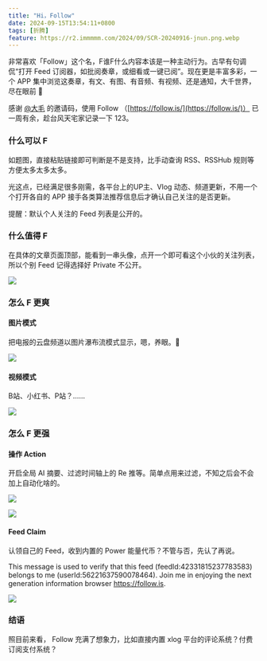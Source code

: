 ```yaml
---
title: "Hi，Follow"
date: 2024-09-15T13:54:11+0800
tags: [折腾]
feature: https://r2.immmmm.com/2024/09/SCR-20240916-jnun.png.webp
---
```


非常喜欢「Follow」这个名，F谁F什么内容本该是一种主动行为。古早有句调侃“打开 Feed 订阅器，如批阅奏章，或细看或一键已阅”。现在更是丰富多彩，一个 APP 集中浏览这奏章，有文、有图、有音频、有视频、还是通知，大千世界，尽在眼前 👀

<!--more-->

感谢 [@大毛](https://darmau.co) 的邀请码，使用 Follow （[https://follow.is/](https://follow.is/)） 已一周有余，趁台风天宅家记录一下 123。

### 什么可以 F

如题图，直接粘贴链接即可判断是不是支持，比手动查询 RSS、RSSHub 规则等方便太多太多太多。

光这点，已经满足很多刚需，各平台上的UP主、Vlog 动态、频道更新，不用一个个打开各自的 APP 接手各类算法推荐信息后才确认自己关注的是否更新。

提醒：默认个人关注的 Feed 列表是公开的。

### 什么值得 F

在具体的文章页面顶部，能看到一串头像，点开一个即可看这个小伙的关注列表，所以个别 Feed 记得选择好 Private 不公开。

![](https://r2.immmmm.com/2024/09/SCR-20240916-jwqg.jpeg.webp)

### 怎么 F 更爽

#### 图片模式

把电报的云盘频道以图片瀑布流模式显示，嗯，养眼。🤩

![](https://r2.immmmm.com/2024/09/SCR-20240915-mleq.jpeg.webp)

#### 视频模式

B站、小红书、P站？……

![](https://r2.immmmm.com/2024/09/SCR-20240916-khsn.jpeg.webp)

### 怎么 F 更强

#### 操作 Action

开启全局 AI 摘要、过滤时间轴上的 Re 推等。简单点用来过滤，不知之后会不会加上自动化啥的。

![](https://r2.immmmm.com/2024/09/SCR-20240916-lgto.jpeg.webp)

![](https://r2.immmmm.com/2024/09/SCR-20240916-lhfj.jpeg.webp)

#### Feed Claim 

认领自己的 Feed，收到内置的 Power 能量代币？不管与否，先认了再说。

This message is used to verify that this feed (feedId:42331815237783583) belongs to me (userId:56221637590078464). Join me in enjoying the next generation information browser https://follow.is.

![](https://r2.immmmm.com/2024/09/SCR-20240916-kdij.png.webp)

### 结语

照目前来看， Follow 充满了想象力，比如直接内置 xlog 平台的评论系统？付费订阅支付系统？